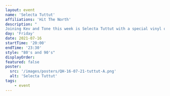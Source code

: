 ```yaml
---
layout: event
name: 'Selecta Tuttut'
affiliations: 'Hit The North'
description: "
Joining Kev and Tone this week is Selecta Tuttut with a special vinyl only selection of 80's and 90's music"
day: 'Friday'
date: 2021-07-16
startTime: '20:00'
endTime: '23:30'
style: "80's and 90's"
displayOrder: 
featured: false
poster:
  src: '/images/posters/QH-16-07-21-tuttut-A.png'
  alt: 'Selecta Tuttut'
tags:
    - event
---
```

